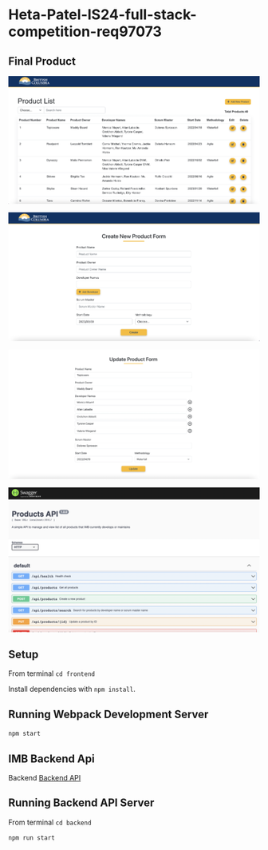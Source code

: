 # Heta-Patel-IS24-full-stack-competition-req97073

## Final Product

!["Screenshot of Landing Page"](https://github.com/patelheta/Heta-Patel-IS24-full-stack-competition-req97073/blob/main/frontend/docs/LandingPage.png?raw=true)

!["Screenshot of Create New Product"](https://github.com/patelheta/Heta-Patel-IS24-full-stack-competition-req97073/blob/main/frontend/docs/CreateProductPage.png?raw=true)

!["Screenshot of Edit Product"](https://github.com/patelheta/Heta-Patel-IS24-full-stack-competition-req97073/blob/main/frontend/docs/UpdateProductPage.png?raw=true)

!["Screenshot of Swagger Doc"](https://github.com/patelheta/Heta-Patel-IS24-full-stack-competition-req97073/blob/main/frontend/docs/SwaggerAPI.png?raw=true)

## Setup

From terminal `cd frontend`

Install dependencies with `npm install`.

## Running Webpack Development Server

```sh
npm start
```

## IMB Backend Api

Backend [Backend API](https://github.com/patelheta/Heta-Patel-IS24-full-stack-competition-req97073/tree/main/backend)

## Running Backend API Server

From terminal `cd backend`

```sh
npm run start
```
